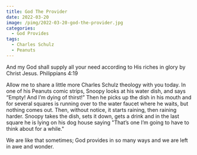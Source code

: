 ```yaml
---
title: God The Provider
date: 2022-03-20
image: /pimg/2022-03-20-god-the-provider.jpg
categories:
  - God Provides
tags:
  - Charles Schulz
  - Peanuts
---
```


<p data-block-key="cb4q7">And my God shall supply all your need according to His riches in glory by Christ Jesus. Philippians 4:19</p><p data-block-key="4agte">Allow me to share a little more Charles Schulz theology with you today.  In one of his Peanuts comic strips, Snoopy looks at his water dish, and says “Empty! And I’m dying of thirst!” Then he picks up the dish in his mouth and for several squares is running over to the water faucet where he waits, but nothing comes out. Then, without notice, it starts raining, then raining harder. Snoopy takes the dish, sets it down, gets a drink and in the last square he is lying on his dog house saying &quot;That’s one I’m going to have to think about for a while.&quot;</p><p data-block-key="29fvm">We are like that sometimes; God provides in so many ways and we are left in awe and wonder. </p>

